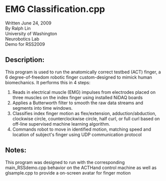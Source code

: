 # EMG Classification.cpp

Written June 24, 2009  
By Ralph Lin  
University of Washington  
Neurobotics Lab  
Demo for RSS2009  

## Description:

This program is used to run the anatomically correct
testbed (ACT) finger, a 6 degree-of-freedom robotic finger
custom-designed to mimick human biomechanics. It performs 
this in 4 steps:

1. Reads in electrical muscle (EMG) impulses from electrodes placed on three muscles on the index finger using installed NiDAQ boards
2. Applies a Butterworth filter to smooth the raw data streams and segments into time windows.
3. Classifies index finger motion as flex/extension,
adduction/abduction, clockwise circle, counterclockwise
circle, half curl, or full curl based on off-line supervised machine learning algorithm.
4. Commands robot to move in identified motion, matching speed and location of subject's finger using UDP communication protocol


## Notes:
This program was designed to run with the corresponding 
main_RSSdemo.cpp behavior on the ACTHand control machine as well
as glsample.cpp to provide a on-screen avatar for finger motion

